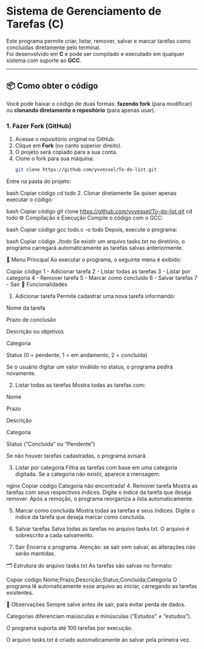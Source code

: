# Sistema de Gerenciamento de Tarefas (C)

Este programa permite criar, listar, remover, salvar e marcar tarefas como concluídas diretamente pelo terminal.  
Foi desenvolvido em **C** e pode ser compilado e executado em qualquer sistema com suporte ao **GCC**.

---

## 📦 Como obter o código

Você pode baixar o código de duas formas: **fazendo fork** (para modificar) ou **clonando diretamente o repositório** (para apenas usar).

### 1. Fazer Fork (GitHub)
1. Acesse o repositório original no GitHub.  
2. Clique em **Fork** (no canto superior direito).  
3. O projeto será copiado para a sua conta.  
4. Clone o fork para sua máquina:
   ```bash
   git clone https://github.com/yvvessel/To-do-list.git
Entre na pasta do projeto:

bash
Copiar código
cd todo
2. Clonar diretamente
Se quiser apenas executar o código:

bash
Copiar código
git clone https://github.com/yvvessel/To-do-list.git
cd todo
⚙️ Compilação e Execução
Compile o código com o GCC:

bash
Copiar código
gcc todo.c -o todo
Depois, execute o programa:

bash
Copiar código
./todo
Se existir um arquivo tasks.txt no diretório, o programa carregará automaticamente as tarefas salvas anteriormente.

🧭 Menu Principal
Ao executar o programa, o seguinte menu é exibido:


Copiar código
1 - Adicionar tarefa
2 - Listar todas as tarefas
3 - Listar por categoria
4 - Remover tarefa
5 - Marcar como concluído
6 - Salvar tarefas
7 - Sair
🧩 Funcionalidades
1. Adicionar tarefa
Permite cadastrar uma nova tarefa informando:

Nome da tarefa

Prazo de conclusão

Descrição ou objetivos

Categoria

Status (0 = pendente, 1 = em andamento, 2 = concluída)

Se o usuário digitar um valor inválido no status, o programa pedirá novamente.

2. Listar todas as tarefas
Mostra todas as tarefas com:

Nome

Prazo

Descrição

Categoria

Status (“Concluída” ou “Pendente”)

Se não houver tarefas cadastradas, o programa avisará.

3. Listar por categoria
Filtra as tarefas com base em uma categoria digitada.
Se a categoria não existir, aparece a mensagem:

nginx
Copiar código
Categoria não encontrada!
4. Remover tarefa
Mostra as tarefas com seus respectivos índices.
Digite o índice da tarefa que deseja remover.
Após a remoção, o programa reorganiza a lista automaticamente.

5. Marcar como concluída
Mostra todas as tarefas e seus índices.
Digite o índice da tarefa que deseja marcar como concluída.

6. Salvar tarefas
Salva todas as tarefas no arquivo tasks.txt.
O arquivo é sobrescrito a cada salvamento.

7. Sair
Encerra o programa.
Atenção: se sair sem salvar, as alterações não serão mantidas.

🗂 Estrutura do arquivo tasks.txt
As tarefas são salvas no formato:

Copiar código
Nome;Prazo;Descrição;Status;Concluída;Categoria
O programa lê automaticamente esse arquivo ao iniciar, carregando as tarefas existentes.

📝 Observações
Sempre salve antes de sair, para evitar perda de dados.

Categorias diferenciam maiúsculas e minúsculas (“Estudos” ≠ “estudos”).

O programa suporta até 100 tarefas por execução.

O arquivo tasks.txt é criado automaticamente ao salvar pela primeira vez.